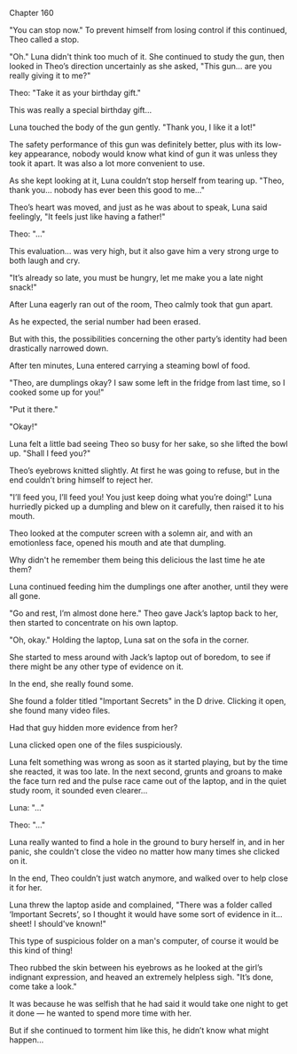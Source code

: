Chapter 160

"You can stop now." To prevent himself from losing control if this continued, Theo called a stop.


"Oh." Luna didn't think too much of it. She continued to study the gun, then looked in Theo’s direction uncertainly as she asked, "This gun… are you really giving it to me?"


Theo: "Take it as your birthday gift."


This was really a special birthday gift…


Luna touched the body of the gun gently. "Thank you, I like it a lot!"


The safety performance of this gun was definitely better, plus with its low-key appearance, nobody would know what kind of gun it was unless they took it apart. It was also a lot more convenient to use.


As she kept looking at it, Luna couldn’t stop herself from tearing up. "Theo, thank you… nobody has ever been this good to me…"


Theo’s heart was moved, and just as he was about to speak, Luna said feelingly, "It feels just like having a father!"


Theo: "…"


This evaluation… was very high, but it also gave him a very strong urge to both laugh and cry.


"It’s already so late, you must be hungry, let me make you a late night snack!"


After Luna eagerly ran out of the room, Theo calmly took that gun apart.


As he expected, the serial number had been erased.


But with this, the possibilities concerning the other party’s identity had been drastically narrowed down.


After ten minutes, Luna entered carrying a steaming bowl of food.


"Theo, are dumplings okay? I saw some left in the fridge from last time, so I cooked some up for you!"


"Put it there."


"Okay!"


Luna felt a little bad seeing Theo so busy for her sake, so she lifted the bowl up. "Shall I feed you?"


Theo’s eyebrows knitted slightly. At first he was going to refuse, but in the end couldn’t bring himself to reject her.


"I’ll feed you, I’ll feed you! You just keep doing what you’re doing!" Luna hurriedly picked up a dumpling and blew on it carefully, then raised it to his mouth.


Theo looked at the computer screen with a solemn air, and with an emotionless face, opened his mouth and ate that dumpling.


Why didn't he remember them being this delicious the last time he ate them?


Luna continued feeding him the dumplings one after another, until they were all gone.


"Go and rest, I’m almost done here." Theo gave Jack’s laptop back to her, then started to concentrate on his own laptop.


"Oh, okay." Holding the laptop, Luna sat on the sofa in the corner.


She started to mess around with Jack’s laptop out of boredom, to see if there might be any other type of evidence on it.


In the end, she really found some.


She found a folder titled "Important Secrets" in the D drive. Clicking it open, she found many video files.


Had that guy hidden more evidence from her?


Luna clicked open one of the files suspiciously.


Luna felt something was wrong as soon as it started playing, but by the time she reacted, it was too late. In the next second, grunts and groans to make the face turn red and the pulse race came out of the laptop, and in the quiet study room, it sounded even clearer…


Luna: "…"


Theo: "…"


Luna really wanted to find a hole in the ground to bury herself in, and in her panic, she couldn't close the video no matter how many times she clicked on it.


In the end, Theo couldn’t just watch anymore, and walked over to help close it for her.


Luna threw the laptop aside and complained, "There was a folder called ‘Important Secrets’, so I thought it would have some sort of evidence in it… sheet! I should've known!"


This type of suspicious folder on a man's computer, of course it would be this kind of thing!


Theo rubbed the skin between his eyebrows as he looked at the girl’s indignant expression, and heaved an extremely helpless sigh. "It’s done, come take a look."


It was because he was selfish that he had said it would take one night to get it done — he wanted to spend more time with her.


But if she continued to torment him like this, he didn’t know what might happen…

